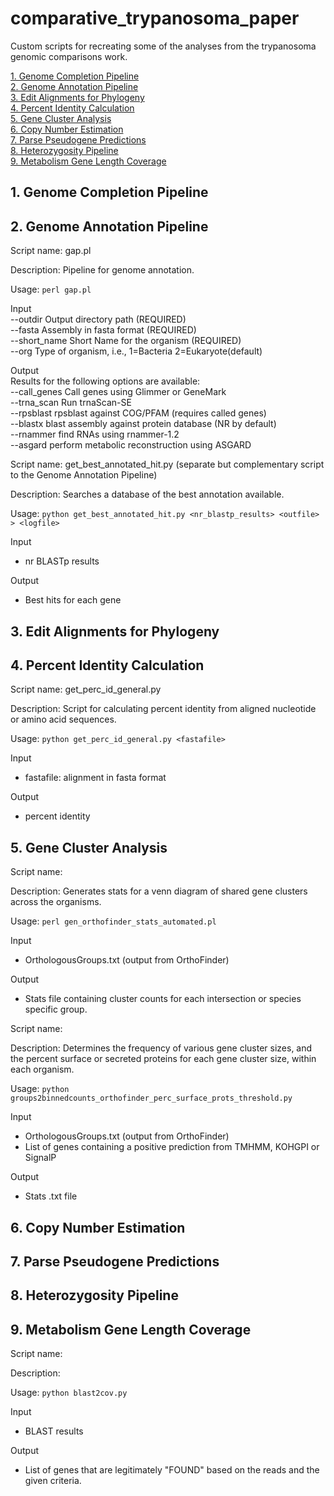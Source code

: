 # comparative_trypanosoma_paper
Custom scripts for recreating some of the analyses from the trypanosoma genomic comparisons work.

[1. Genome Completion Pipeline](#1-genome-completion-pipeline)  
[2. Genome Annotation Pipeline](#2-genome-annotation-pipeline)  
[3. Edit Alignments for Phylogeny](#3-edit-alignments-for-phylogeny)  
[4. Percent Identity Calculation](#4-percent-identity-calculation)  
[5. Gene Cluster Analysis](#5-gene-cluster-analysis)  
[6. Copy Number Estimation](#6-copy-number-estimation)  
[7. Parse Pseudogene Predictions](#7-parse-pseudogene-predictions)  
[8. Heterozygosity Pipeline](#8-heterozygosity-pipeline)  
[9. Metabolism Gene Length Coverage](#9-metabolism-gene-length-coverage)  

## 1. Genome Completion Pipeline
## 2. Genome Annotation Pipeline

Script name: gap.pl

Description: Pipeline for genome annotation.

Usage: `perl gap.pl`

Input  
--outdir         Output directory path (REQUIRED)  
--fasta          Assembly in fasta format (REQUIRED)  
--short_name     Short Name for the organism (REQUIRED)  
--org            Type of organism, i.e., 1=Bacteria 2=Eukaryote(default)  

Output  
Results for the following options are available:  
--call_genes     Call genes using Glimmer or GeneMark  
--trna_scan      Run trnaScan-SE  
--rpsblast       rpsblast against COG/PFAM (requires called genes)  
--blastx         blast assembly against protein database (NR by default)  
--rnammer        find RNAs using rnammer-1.2  
--asgard         perform metabolic reconstruction using ASGARD  

Script name: get_best_annotated_hit.py (separate but complementary script to the Genome Annotation Pipeline)

Description: Searches a database of the best annotation available.

Usage: `python get_best_annotated_hit.py <nr_blastp_results> <outfile> > <logfile>`

Input  
- nr BLASTp results

Output  
- Best hits for each gene

## 3. Edit Alignments for Phylogeny
## 4. Percent Identity Calculation

Script name: get_perc_id_general.py

Description: Script for calculating percent identity from aligned nucleotide or amino acid sequences.

Usage: `python get_perc_id_general.py <fastafile>`

Input  
- fastafile: alignment in fasta format

Output  
- percent identity

## 5. Gene Cluster Analysis

Script name: 

Description: Generates stats for a venn diagram of shared gene clusters across the organisms.

Usage: `perl gen_orthofinder_stats_automated.pl`

Input  
- OrthologousGroups.txt (output from OrthoFinder)

Output  
- Stats file containing cluster counts for each intersection or species specific group.

Script name: 

Description: Determines the frequency of various gene cluster sizes, and the percent surface or secreted proteins for each gene cluster size, within each organism.

Usage: `python groups2binnedcounts_orthofinder_perc_surface_prots_threshold.py`

Input  
- OrthologousGroups.txt (output from OrthoFinder)
- List of genes containing a positive prediction from TMHMM, KOHGPI or SignalP

Output  
- Stats .txt file

## 6. Copy Number Estimation

## 7. Parse Pseudogene Predictions

## 8. Heterozygosity Pipeline

## 9. Metabolism Gene Length Coverage

Script name: 

Description: 

Usage: `python blast2cov.py`

Input  
- BLAST results

Output  
- List of genes that are legitimately "FOUND" based on the reads and the given criteria.



